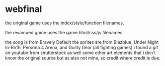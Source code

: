 # webfinal

the original game uses the index/style/function filenames.

the revamped game uses the game.html/css/js filenames.

the song is from Bravely Default
the sprites are from Blazblue, Under Night In-Birth, Persona 4 Arena, and Guilty Gear (all fighting games)
i found a gif on youtube from shutterstock as well
some other art elements that i don't know the original source but as also not mine, so credit where credit is due.
